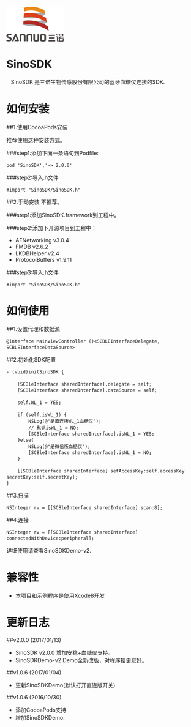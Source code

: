 
![](logo.png)

# SinoSDK

    SinoSDK 是三诺生物传感股份有限公司的蓝牙血糖仪连接的SDK.
    
# 如何安装

##1.使用CocoaPods安装

推荐使用这种安装方式。

###step1:添加下面一条语句到Podfile:
````
pod 'SinoSDK','~> 2.0.0'
````
###step2:导入.h文件
````objc
#import "SinoSDK/SinoSDK.h"
````

##2.手动安装
不推荐。

###step1:添加SinoSDK.framework到工程中。

###step2:添加下开源项目到工程中：

- AFNetworking v3.0.4
- FMDB v2.6.2
- LKDBHelper v2.4
- ProtocolBuffers v1.9.11

###step3:导入.h文件
````objc
#import "SinoSDK/SinoSDK.h"
````


# 如何使用

##1.设置代理和数据源

```
@interface MainViewController ()<SCBLEInterfaceDelegate, SCBLEInterfaceDataSource>
```

##2.初始化SDK配置

```
- (void)initSinoSDK {
    
    [SCBleInterface sharedInterface].delegate = self;
    [SCBleInterface sharedInterface].dataSource = self;
    
    self.WL_1 = YES;
    
    if (self.isWL_1) {
        NSLog(@"是直连版WL_1血糖仪");
        // 默认isWL_1 = NO;
        [SCBleInterface sharedInterface].isWL_1 = YES;
    }else{
        NSLog(@"是微信版血糖仪");
        [SCBleInterface sharedInterface].isWL_1 = NO;
    }
    
    [[SCBleInterface sharedInterface] setAccessKey:self.accessKey secretKey:self.secretKey];
}
```

##3.扫描

```
NSInteger rv = [[SCBleInterface sharedInterface] scan:8];
```

##4.连接

```
NSInteger rv = [[SCBleInterface sharedInterface] connectedWithDevice:peripheral];
```

详细使用请查看SinoSDKDemo-v2.

# 兼容性
- 本项目和示例程序是使用Xcode8开发

# 更新日志
##v2.0.0 (2017/01/13)
- SinoSDK v2.0.0 增加安稳+血糖仪支持。
- SinoSDKDemo-v2 Demo全新改版，对程序猿更友好。

##v1.0.6 (2017/01/04)
- 更新SinoSDKDemo(默认打开直连版开关).

##v1.0.6 (2016/10/30)
- 添加CocoaPods支持
- 增加SinoSDKDemo.
